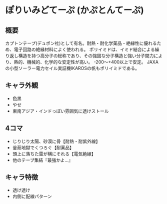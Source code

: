 # ぽりいみどてーぷ (かぷとんてーぷ)

## 概要

カプトンテープ(デュポン社)として有名。耐熱・耐化学薬品・絶縁性に優れるため、電子回路の絶縁材料によく使われる。
ポリイミドは、イミド結合による繰り返し構造を持つ高分子の総称であり、その強固な分子構造と強い分子間力により、熱的、機械的、化学的な安定性が高い。
-200～+400以上で安定。
JAXAの小型ソーラー電力セイル実証機IKAROSの帆もポリイミドである。

## キャラ外観

- 色黒
- やせ
- 東南アジア・インドっぽい雰囲気に透けストール

## 4コマ

- じりじり太陽、砂漠に骨【耐熱・耐紫外線】
- 釜茹地獄でくつろぐ【耐薬品】
- 頭上に落ちた雷が横にそれる【電気絶縁】
- 他のテープ集結『最強かよ…』

## キャラ特徴

- 透け透け
- 内側に配線パターン
